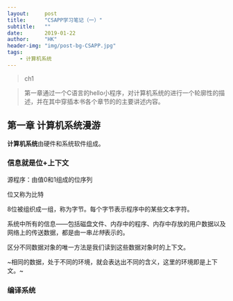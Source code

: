 ```yaml
---
layout:     post
title:      "CSAPP学习笔记（一）"
subtitle:   ""
date:       2019-01-22
author:     "HK"
header-img: "img/post-bg-CSAPP.jpg"
tags:
    - 计算机系统
---
```


>ch1

>第一章通过一个C语言的hello小程序，对计算机系统的进行一个轮廓性的描述，并在其中穿插本书各个章节的的主要讲述内容。

## 第一章 计算机系统漫游

**计算机系统**由硬件和系统软件组成。

### 信息就是位+上下文

源程序：由值0和1组成的位序列

位又称为比特

8位被组织成一组，称为字节。每个字节表示程序中的某些文本字符。

系统中所有的信息——包括磁盘文件、内存中的程序、内存中存放的用户数据以及网络上的传送数据，都是由一串*比特*表示的。

区分不同数据对象的唯一方法是我们读到这些数据对象时的上下文。

~相同的数据，处于不同的环境，就会表达出不同的含义，这里的环境即是上下文。~

### 编译系统

